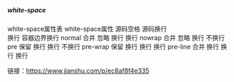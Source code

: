 ##### white-space
white-space属性表
white-space属性	源码空格	源码换行	<br>换行	容器边界换行
normal	        合并	    忽略	      换行	换行
nowrap	        合并	    忽略	      换行	不换行
pre	            保留	    换行	      换行	不换行
pre-wrap	      保留	    换行	      换行	换行
pre-line	      合并	    换行	      换行	换行

链接：https://www.jianshu.com/p/ec8af8f4e335